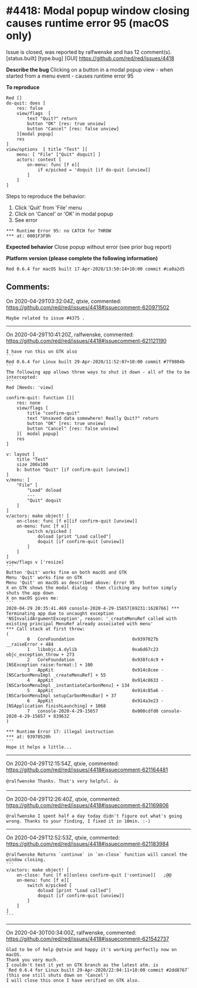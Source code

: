 
#4418: Modal popup window closing causes runtime error 95 (macOS only)
================================================================================
Issue is closed, was reported by ralfwenske and has 12 comment(s).
[status.built] [type.bug] [GUI]
<https://github.com/red/red/issues/4418>

**Describe the bug**
Clicking on a button in a modal popup view - when started from a menu event - causes runtime error 95

**To reproduce**
```
Red []
do-quit: does [
    res: false
    view/flags  [
        text "Quit?" return 
        button "OK" [res: true unview] 
        button "Cancel" [res: false unview]
    ][modal popup]
    res
]
view/options  [ title "Test" ][
    menu: [ "File" ["Quit" doquit] ]
    actors: context [
        on-menu: func [f e][
            if e/picked = 'doquit [if do-quit [unview]]
        ]
    ]
]
```
Steps to reproduce the behavior:
1. Click 'Quit' from 'File' menu
2. Click on 'Cancel' or 'OK' in modal popup
3. See error
```
*** Runtime Error 95: no CATCH for THROW
*** at: 0001F3F9h
```

**Expected behavior**
Close popup without error (see prior bug report)

**Platform version (please complete the following information)**
```
Red 0.6.4 for macOS built 17-Apr-2020/13:50:14+10:00 commit #ca0a2d5
```



Comments:
--------------------------------------------------------------------------------

On 2020-04-29T03:32:04Z, qtxie, commented:
<https://github.com/red/red/issues/4418#issuecomment-620971502>

    Maybe related to issue #4375 .

--------------------------------------------------------------------------------

On 2020-04-29T10:41:20Z, ralfwenske, commented:
<https://github.com/red/red/issues/4418#issuecomment-621121190>

    I have run this on GTK also
    ```
    Red 0.6.4 for Linux built 29-Apr-2020/11:52:07+10:00 commit #7f9804b
    ```
    The following app allows three ways to shut it down - all of the to be intercepted:
    ```
    Red [Needs: 'view]
    
    confirm-quit: function [][ 
        res: none
        view/flags [
            title "confirm-quit"
            text "Unsaved data somewhere! Really Quit?" return 
            button "OK" [res: true unview] 
            button "Cancel" [res: false unview]
        ][  modal popup]
        res
    ]
    
    v: layout [ 
        title "Test" 
        size 200x100
        b: button "Quit" [if confirm-quit [unview]]    
    ]
    v/menu: [
        "File" [ 
            "Load" doload
            ---
            "Quit" doquit        
        ]
    ]
    v/actors: make object! [
        on-close: func [f e][if confirm-quit [unview]]
        on-menu: func [f e][
            switch e/picked [
                doload [print "Load called"]
                doquit [if confirm-quit [unview]]
            ]
        ]
    ]
    view/flags v ['resize]
    ```
    Button 'Quit' works fine on both macOS and GTK
    Menu 'Quit' works fine on GTK
    Menu 'Quit' on macOS as described above: Error 95
    X on GTK shows the modal dialog - then clicking any button simply shuts the app down
    X on macOS gives me:
    ```
    2020-04-29 20:35:41.469 console-2020-4-29-15657[69231:1628766] *** Terminating app due to uncaught exception 'NSInvalidArgumentException', reason: '_createMenuRef called with existing principal MenuRef already associated with menu'
    *** Call stack at first throw:
    (
            0   CoreFoundation                      0x9397027b __raiseError + 484
            1   libobjc.A.dylib                     0xa6d67c23 objc_exception_throw + 273
            2   CoreFoundation                      0x938fc4c9 +[NSException raise:format:] + 100
            3   AppKit                              0x914c8cee -[NSCarbonMenuImpl _createMenuRef] + 55
            4   AppKit                              0x914c8633 -[NSCarbonMenuImpl _instantiateCarbonMenu] + 134
            5   AppKit                              0x914c85a6 -[NSCarbonMenuImpl setupCarbonMenuBar] + 37
            6   AppKit                              0x914a3e23 -[NSApplication finishLaunching] + 1068
            7   console-2020-4-29-15657             0x000cdfd0 console-2020-4-29-15657 + 839632
    )
    
    *** Runtime Error 17: illegal instruction
    *** at: 93970520h
    ```
    Hope it helps a little...

--------------------------------------------------------------------------------

On 2020-04-29T12:15:54Z, qtxie, commented:
<https://github.com/red/red/issues/4418#issuecomment-621164481>

    @ralfwenske Thanks. That's very helpful. 👍 

--------------------------------------------------------------------------------

On 2020-04-29T12:26:40Z, qtxie, commented:
<https://github.com/red/red/issues/4418#issuecomment-621169806>

    @ralfwenske I spent half a day today didn't figure out what's going wrong. Thanks to your finding, I fixed it in 10min. :-)

--------------------------------------------------------------------------------

On 2020-04-29T12:52:53Z, qtxie, commented:
<https://github.com/red/red/issues/4418#issuecomment-621183984>

    @ralfwenske Returns `continue` in `on-close` function will cancel the window closing.
    ```
    v/actors: make object! [
        on-close: func [f e][unless confirm-quit ['continue]]   ;@@
        on-menu: func [f e][
            switch e/picked [
                doload [print "Load called"]
                doquit [if confirm-quit [unview]]
            ]
        ]
    ]
    ```

--------------------------------------------------------------------------------

On 2020-04-30T00:34:00Z, ralfwenske, commented:
<https://github.com/red/red/issues/4418#issuecomment-621542737>

    Glad to be of help @qtxie and happy it's working perfectly now on macOS.
    Thank you very much.
    I couldn't test it yet on GTK branch as the latest atm. is
    `Red 0.6.4 for Linux built 29-Apr-2020/22:04:11+10:00 commit #2dd8767`
    (this one still shuts down on 'Cancel')
    I will close this once I have verified on GTK also.

